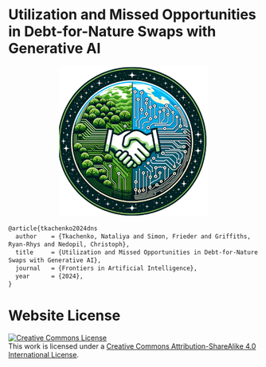 # Utilization and Missed Opportunities in Debt-for-Nature Swaps with Generative AI
<p align="center">
<img src="./static/images/logo_dns.png" alt="rag" class="center" style="width:300px;height:300px;">
</p>

```
@article{tkachenko2024dns
  author    = {Tkachenko, Nataliya and Simon, Frieder and Griffiths, Ryan-Rhys and Nedopil, Christoph},
  title     = {Utilization and Missed Opportunities in Debt-for-Nature Swaps with Generative AI},
  journal   = {Frontiers in Artificial Intelligence},
  year      = {2024},
}
```

# Website License
<a rel="license" href="http://creativecommons.org/licenses/by-sa/4.0/"><img alt="Creative Commons License" style="border-width:0" src="https://i.creativecommons.org/l/by-sa/4.0/88x31.png" /></a><br />This work is licensed under a <a rel="license" href="http://creativecommons.org/licenses/by-sa/4.0/">Creative Commons Attribution-ShareAlike 4.0 International License</a>.
